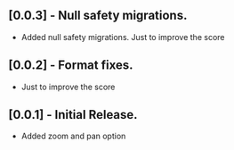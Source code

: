 ## [0.0.3] - Null safety migrations.

* Added null safety migrations. Just to improve the score


## [0.0.2] - Format fixes.

* Just to improve the score


## [0.0.1] - Initial Release.

* Added zoom and pan option
